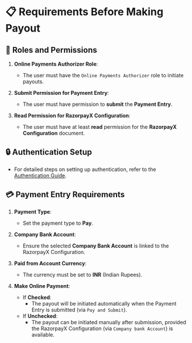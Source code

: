 # 📋 Requirements Before Making Payout

## 🔐 Roles and Permissions

1. **Online Payments Authorizer Role**:  
   - The user must have the `Online Payments Authorizer` role to initiate payouts.  

2. **Submit Permission for Payment Entry**:  
   - The user must have permission to **submit** the **Payment Entry**.  

3. **Read Permission for RazorpayX Configuration**:  
   - The user must have at least **read** permission for the **RazorpayX Configuration** document.  

## 🔒 Authentication Setup

- For detailed steps on setting up authentication, refer to the [Authentication Guide](https://github.com/resilient-tech/razorpayx-integration/blob/version-15/docs/payout/2_Authentication.md).  

## 💳 Payment Entry Requirements

1. **Payment Type**:  
   - Set the payment type to **Pay**.  

2. **Company Bank Account**:  
   - Ensure the selected **Company Bank Account** is linked to the RazorpayX Configuration.  

3. **Paid from Account Currency**:  
   - The currency must be set to **INR** (Indian Rupees).  

4. **Make Online Payment**:  
   - If **Checked**:  
     - The payout will be initiated automatically when the Payment Entry is submitted (via `Pay and Submit`).  
   - If **Unchecked**:  
     - The payout can be initiated manually after submission, provided the RazorpayX Configuration (via `Company bank Account`) is available.  
